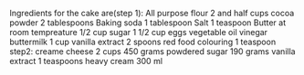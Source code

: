 Ingredients for the cake are(step  1):
All purpose flour 2 and half cups
cocoa powder 2 tablespoons
Baking soda 1 tablespoon
Salt 1 teaspoon
Butter at room tempreature 1/2 cup
sugar 1 1/2 cup
eggs
vegetable oil
vinegar
buttermilk 1 cup
vanilla extract 2 spoons
red food colouring 1 teaspoon
step2:
creame cheese 2 cups 450 grams
powdered sugar 190 grams
vanilla extract 1 teaspoons
heavy cream  300 ml